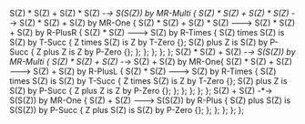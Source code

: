S(Z) * S(Z) + S(Z) * S(Z) -*-> S(S(Z)) by MR-Multi {
    S(Z) * S(Z) + S(Z) * S(Z) -*-> S(Z) * S(Z) + S(Z) by MR-One {
        S(Z) * S(Z) + S(Z) * S(Z) ---> S(Z) * S(Z) + S(Z) by R-PlusR {
            S(Z) * S(Z) ---> S(Z) by R-Times {
                S(Z) times S(Z) is S(Z) by T-Succ {
                    Z times S(Z) is Z by T-Zero {};
                    S(Z) plus Z is S(Z) by P-Succ {
                        Z plus Z is Z by P-Zero {};
                    };
                };
            };
        };
    };
    S(Z) * S(Z) + S(Z) -*-> S(S(Z)) by MR-Multi {
        S(Z) * S(Z) + S(Z) -*-> S(Z) + S(Z) by MR-One{
            S(Z) * S(Z) + S(Z) ---> S(Z) + S(Z) by R-PlusL {
                S(Z) * S(Z) ---> S(Z) by R-Times {
                    S(Z) times S(Z) is S(Z) by T-Succ {
                        Z times S(Z) is Z by T-Zero {};
                        S(Z) plus Z is S(Z) by P-Succ {
                            Z plus Z is Z by P-Zero {};
                        };
                    };
                };
            };
        };
        S(Z) + S(Z) -*-> S(S(Z)) by MR-One {
            S(Z) + S(Z) ---> S(S(Z)) by R-Plus {
                S(Z) plus S(Z) is S(S(Z)) by P-Succ {
                    Z plus S(Z) is S(Z) by P-Zero {};
                };
            };
        };
    };
};